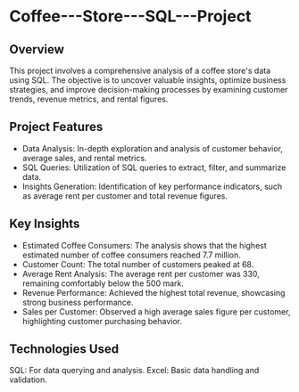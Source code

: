 # Coffee---Store---SQL---Project

## Overview
This project involves a comprehensive analysis of a coffee store's data using SQL. The objective is to uncover valuable insights, optimize business strategies, and improve decision-making processes by examining customer trends, revenue metrics, and rental figures.

## Project Features

 - Data Analysis: In-depth exploration and analysis of customer behavior, average sales, and rental metrics.
 - SQL Queries: Utilization of SQL queries to extract, filter, and summarize data.
 -  Insights Generation: Identification of key performance indicators, such as average rent per customer and total revenue figures.

## Key Insights

 - Estimated Coffee Consumers: The analysis shows that the highest estimated number of coffee consumers reached 7.7 million.
 - Customer Count: The total number of customers peaked at 68.
 - Average Rent Analysis: The average rent per customer was 330, remaining comfortably below the 500 mark.
 - Revenue Performance: Achieved the highest total revenue, showcasing strong business performance.
 - Sales per Customer: Observed a high average sales figure per customer, highlighting customer purchasing behavior.

## Technologies Used

SQL: For data querying and analysis.
Excel: Basic data handling and validation.
